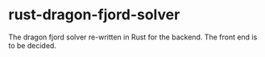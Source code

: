 # rust-dragon-fjord-solver
The dragon fjord solver re-written in Rust for the backend. The front end is to be decided.
